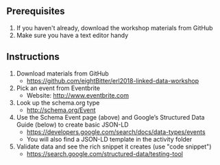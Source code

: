 ## Prerequisites

1. If you haven't already, download the workshop materials from GitHub
2. Make sure you have a text editor handy

## Instructions

1. Download materials from GitHub
	- <https://github.com/eightBitter/erl2018-linked-data-workshop>
2. Pick an event from Eventbrite
	- Website: <http://www.eventbrite.com>
3. Look up the schema.org type
	- <http://schema.org/Event>
4. Use the Schema Event page (above) and Google’s Structured Data Guide (below) to create basic JSON-LD
	- <https://developers.google.com/search/docs/data-types/events>
	- You will also find a JSON-LD template in the activity folder
5. Validate data and see the rich snippet it creates (use "code snippet")
	- <https://search.google.com/structured-data/testing-tool>

